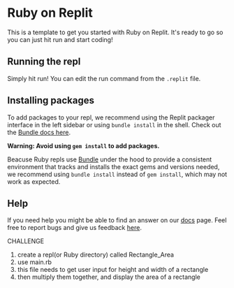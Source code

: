 # Ruby on Replit

This is a template to get you started with Ruby on Replit. It's ready to go so you can just hit run and start coding!

## Running the repl

Simply hit run! You can edit the run command from the `.replit` file.

## Installing packages

To add packages to your repl, we recommend using the Replit packager interface in the left sidebar or using `bundle install` in the shell. Check out the [Bundle docs here](https://bundler.io/guides/getting_started.html).

**Warning: Avoid using `gem install` to add packages.**

Beacuse Ruby repls use [Bundle](https://bundler.io/) under the hood to provide a consistent environment that tracks and installs the exact gems and versions needed, we recommend using `bundle install` instead of `gem install`, which may not work as expected.

## Help

If you need help you might be able to find an answer on our [docs](https://docs.replit.com) page. Feel free to report bugs and give us feedback [here](https://replit.com/support).

CHALLENGE
1. create a repl(or Ruby directory) called Rectangle_Area
2. use main.rb
3. this file needs to get user input for height and width of a rectangle
4. then multiply them together, and display the area of a rectangle